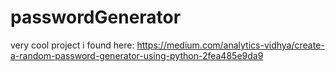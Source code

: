 # passwordGenerator

very cool project i found here:
https://medium.com/analytics-vidhya/create-a-random-password-generator-using-python-2fea485e9da9
